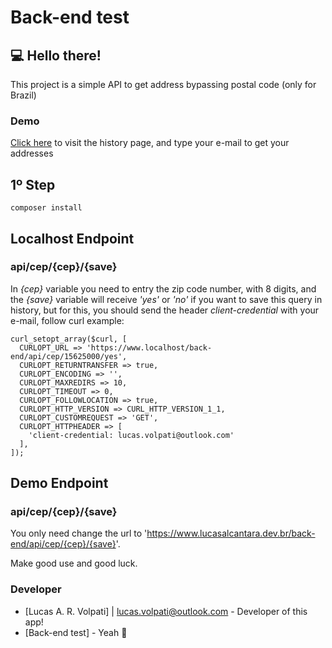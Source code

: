 # Back-end test

## 💻 Hello there!

This project is a simple API to get address bypassing postal code (only for Brazil)

### Demo
<a href='https://lucasalcantara.dev.br/back-end/'>Click here</a> to visit the history page, and type your e-mail to get your addresses

## 1º Step
```
composer install
```

## Localhost Endpoint
### api/cep/{cep}/{save}
In *{cep}* variable you need to entry the zip code number, with 8 digits, and the *{save}* variable will receive *'yes'* or *'no'* if you want to save this query in history, but for this, you should send the header *client-credential* with your e-mail, follow curl example:

```
curl_setopt_array($curl, [
  CURLOPT_URL => 'https://www.localhost/back-end/api/cep/15625000/yes',
  CURLOPT_RETURNTRANSFER => true,
  CURLOPT_ENCODING => '',
  CURLOPT_MAXREDIRS => 10,
  CURLOPT_TIMEOUT => 0,
  CURLOPT_FOLLOWLOCATION => true,
  CURLOPT_HTTP_VERSION => CURL_HTTP_VERSION_1_1,
  CURLOPT_CUSTOMREQUEST => 'GET',
  CURLOPT_HTTPHEADER => [
    'client-credential: lucas.volpati@outlook.com'
  ],
]);
```

## Demo Endpoint
### api/cep/{cep}/{save}
You only need change the url to 'https://www.lucasalcantara.dev.br/back-end/api/cep/{cep}/{save}'.

Make good use and good luck.
### Developer
* [Lucas A. R. Volpati] | <lucas.volpati@outlook.com> - Developer of this app!
* [Back-end test] - Yeah 🤘